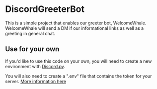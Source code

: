 # DiscordGreeterBot
This is a simple project that enables our greeter bot, WelcomeWhale. WelcomeWhale will send a DM if our informational links as well as a greeting in general chat.

## Use for your own

If you'd like to use this code on your own, you will need to create a new environment with [Discord.py](https://discordpy.readthedocs.io/en/latest/). 

You will also need to create a ".env" file that contains the token for your server. [More information here](https://realpython.com/how-to-make-a-discord-bot-python/)

